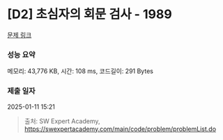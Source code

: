 # [D2] 초심자의 회문 검사 - 1989 

[문제 링크](https://swexpertacademy.com/main/code/problem/problemDetail.do?contestProbId=AV5PyTLqAf4DFAUq) 

### 성능 요약

메모리: 43,776 KB, 시간: 108 ms, 코드길이: 291 Bytes

### 제출 일자

2025-01-11 15:21



> 출처: SW Expert Academy, https://swexpertacademy.com/main/code/problem/problemList.do